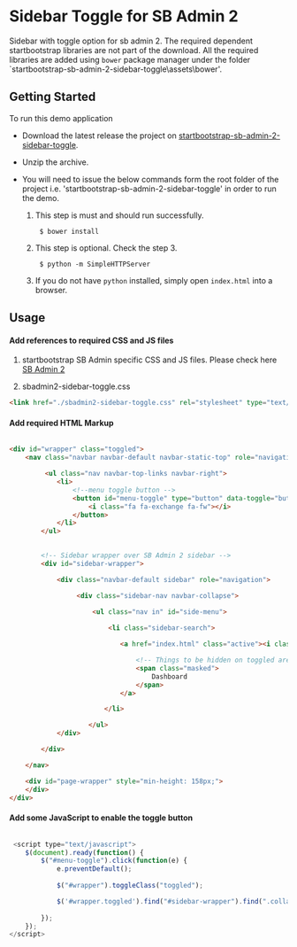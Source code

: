 # Sidebar Toggle for SB Admin 2

Sidebar with toggle option for sb admin 2. The required dependent startbootstrap libraries are not part of the download. All the required libraries are added using `bower` package manager under the folder `startbootstrap-sb-admin-2-sidebar-toggle\assets\bower'. 

## Getting Started

To run this demo application

+ Download the latest release the project on [startbootstrap-sb-admin-2-sidebar-toggle](https://github.com/pramod-rathod-avalara/startbootstrap-sb-admin-2-sidebar-toggle).

+ Unzip the archive.

+  You will need to issue the below commands form the root folder of the project i.e. 'startbootstrap-sb-admin-2-sidebar-toggle' in order to run the demo.
		
	1. This step is must and should run successfully.

			$ bower install  		

	2. This step is optional. Check the step 3.

			$ python -m SimpleHTTPServer

	3. If you do not have `python` installed, simply open `index.html` into a browser.

## Usage

#### Add references to required CSS and JS files 

1. startbootstrap SB Admin specific CSS and JS files. Please check here [SB Admin 2](https://github.com/IronSummitMedia/startbootstrap-sb-admin-2)

2. sbadmin2-sidebar-toggle.css 

```html
<link href="./sbadmin2-sidebar-toggle.css" rel="stylesheet" type="text/css">
```

#### Add required HTML Markup

```html

<div id="wrapper" class="toggled">
	<nav class="navbar navbar-default navbar-static-top" role="navigation" style="margin-bottom: 0">

		 <ul class="nav navbar-top-links navbar-right">
            <li>
            	<!--menu toggle button -->
                <button id="menu-toggle" type="button" data-toggle="button" class="btn btn-default btn-xs">
                    <i class="fa fa-exchange fa-fw"></i>
                </button>
            </li>
        </ul>
            

		<!-- Sidebar wrapper over SB Admin 2 sidebar -->
	 	<div id="sidebar-wrapper">

            <div class="navbar-default sidebar" role="navigation">

            	 <div class="sidebar-nav navbar-collapse">

                     <ul class="nav in" id="side-menu">
                     	
                     	 <li class="sidebar-search">

                            <a href="index.html" class="active"><i class="fa fa-dashboard fa-fw"></i> 

                            	<!-- Things to be hidden on toggled are encolsed with masked -->
                                <span class="masked">
                                    Dashboard
                                </span>    
                            </a>

	                    </li>

            		</ul>	
            </div>

        </div>

    </nav>

    <div id="page-wrapper" style="min-height: 158px;">
    </div>	
</div>    

```

#### Add some JavaScript to enable the toggle button


```javascript

 <script type="text/javascript">
    $(document).ready(function() {
        $("#menu-toggle").click(function(e) {
            e.preventDefault();
            
            $("#wrapper").toggleClass("toggled");

            $('#wrapper.toggled').find("#sidebar-wrapper").find(".collapse").collapse('hide');
            
        });
    });
</script>

```